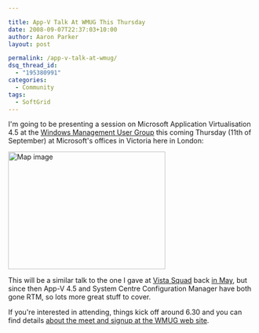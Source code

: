 ```yaml
---

title: App-V Talk At WMUG This Thursday
date: 2008-09-07T22:37:03+10:00
author: Aaron Parker
layout: post

permalink: /app-v-talk-at-wmug/
dsq_thread_id:
  - "195380991"
categories:
  - Community
tags:
  - SoftGrid
---
```

I'm going to be presenting a session on Microsoft Application Virtualisation 4.5 at the [Windows Management User Group](http://wmug.co.uk) this coming Thursday (11th of September) at Microsoft's offices in Victoria here in London:

<div style="padding-bottom: 0px; margin: 0px; padding-left: 0px; padding-right: 0px; display: inline; padding-top: 0px" id="scid:84E294D0-71C9-4bd0-A0FE-95764E0368D9:0976db66-16a1-40f0-b4df-bc253dacfb4b" class="wlWriterSmartContent">
  <a href="http://maps.live.com/default.aspx?v=2&cp=51.49742~-0.1399684&lvl=16&style=r&sp=aN.51.4971_-0.1409984_Microsoft%252c%2520London_&mkt=en-US&FORM=LLWR" id="map-c617ced1-c0ed-4f65-9944-f4fad1c4720b" alt="Click to view this map on Live.com" title="Click to view this map on Live.com"><img src="{{site.baseurl}}/media/2008/09/map-55eec9eafdb0.jpg" width="320" height="240" alt="Map image" /></a>
</div>

This will be a similar talk to the one I gave at [Vista Squad](http://vistasquad.co.uk/) back [in May](http://vistasquad.co.uk/blogs/scottbelton/archive/2008/05/28/vista-squad-meeting-a-new-hope-tuesday-27th-may.aspx), but since then App-V 4.5 and System Centre Configuration Manager have both gone RTM, so lots more great stuff to cover.

If you're interested in attending, things kick off around 6.30 and you can find details [about the meet and signup at the WMUG web site](http://wmug.co.uk/groups/wmug_event_content/pages/wmug-event-11th-september-2008-cardinal-place-london.aspx).